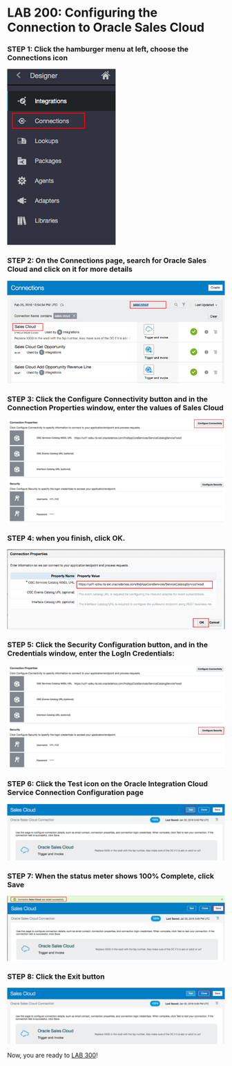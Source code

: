 # LAB 200: Configuring the Connection to Oracle Sales Cloud 

### STEP 1: Click the hamburger menu at left, choose the Connections icon
 
  ![](images/5.png)
 
### STEP 2: On the Connections page, search for Oracle Sales Cloud and click on it for more details
 ![](images/9.png)

### STEP 3: Click the Configure Connectivity button and in the Connection Properties window, enter the values of Sales Cloud
 ![](images/12.png)
 
### STEP 4: when you finish, click OK.
 ![](images/10.png)

### STEP 5: Click the Security Configuration button, and in the Credentials window, enter the LogIn Credentials:
 ![](images/26.png)
 
### STEP 6: Click the Test icon on the Oracle Integration Cloud Service Connection Configuration page
 ![](images/13.png)
 
### STEP 7: When the status meter shows 100% Complete, click Save
 ![](images/14.png)
 
### STEP 8: Click the Exit button
 ![](images/16.png)

Now, you are ready to [LAB 300](https://github.com/OracleCPS/OSC-SVC_UsingOIC/blob/master/LAB300.md)!
